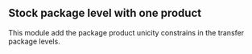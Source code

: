 Stock package level with one product
--------------------------------------
This module add the package product unicity constrains in the transfer package levels. 


